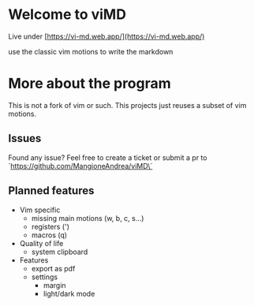 # Welcome to viMD

Live under [https://vi-md.web.app/](https://vi-md.web.app/)

use the classic vim motions to write the markdown

# More about the program

This is not a fork of vim or such. This projects just reuses a subset of vim motions.

## Issues

Found any issue? Feel free to create a ticket or submit a pr to \`https://github.com/MangioneAndrea/viMD\`

## Planned features

- Vim specific
	- missing main motions (w, b, c, s...)
	- registers (')
	- macros (q)
- Quality of life
	- system clipboard
- Features
	- export as pdf
	- settings
		- margin
		- light/dark mode

